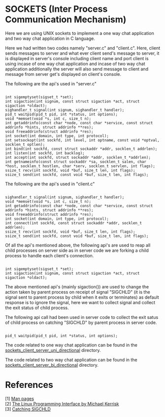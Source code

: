 # SOCKETS (Inter Process Communication Mechanism)

Here we are using UNIX sockets to implement a one way chat application and two way chat application in C language. <br>

Here we had written two codes namely "server.c" and "client.c". Here, client sends messages to server and what ever client send's message to server, it is displayed in server's console including client name and port client is using  incase of one way chat application and incase of two way chat application additionally the server will also send message to client and message from server get's displayed on client's console. <br>

The following are the api's used in "server.c"

```{C}

int sigemptyset(sigset_t *set);
int sigaction(int signum, const struct sigaction *act, struct sigaction *oldact);
sighandler_t signal(int signum, sighandler_t handler);
pid_t waitpid(pid_t pid, int *status, int options);
void *memset(void *s, int c, size_t n);
int getaddrinfo(const char *node, const char *service, const struct addrinfo *hints, struct addrinfo **res);
void freeaddrinfo(struct addrinfo *res);
int socket(int domain, int type, int protocol);
int setsockopt(int sockfd, int level, int optname, const void *optval, socklen_t optlen);
int bind(int sockfd, const struct sockaddr *addr, socklen_t addrlen);
int listen(int sockfd, int backlog);
int accept(int sockfd, struct sockaddr *addr, socklen_t *addrlen);
int getnameinfo(const struct sockaddr *sa, socklen_t salen, char *host, socklen_t hostlen, char *serv, socklen_t servlen, int flags);
ssize_t recv(int sockfd, void *buf, size_t len, int flags);
ssize_t send(int sockfd, const void *buf, size_t len, int flags);

``` 

The following are the api's used in "client.c"

```{C}

sighandler_t signal(int signum, sighandler_t handler);
void *memset(void *s, int c, size_t n);
int getaddrinfo(const char *node, const char *service, const struct addrinfo *hints, struct addrinfo **res);
void freeaddrinfo(struct addrinfo *res);
int socket(int domain, int type, int protocol);
int connect(int sockfd, const struct sockaddr *addr, socklen_t addrlen);
ssize_t recv(int sockfd, void *buf, size_t len, int flags);
ssize_t send(int sockfd, const void *buf, size_t len, int flags);

```

Of all the api's mentioned above, the following api's are used to reap all child processes on server side as in server code we are forking a child process to handle each client's connection.

```{C}

int sigemptyset(sigset_t *set);
int sigaction(int signum, const struct sigaction *act, struct sigaction *oldact);

```

The above mentioned api's (mainly sigaction()) are used to change the action taken by parent process on receipt of signal "SIGCHLD" (it is the signal sent to parent process by child when it exits or terminates) as default response is to ignore the signal, here we want to collect signal and collect the exit status of child process. <br>

The following api call had been used in server code to collect the exit satus of child process on catching "SIGCHLD" by parent process in server code.

```{C}

pid_t waitpid(pid_t pid, int *status, int options);

```

The code related to one way chat application can be found in the [sockets_client_server_uni_directional](https://github.com/SvrAdityaReddy/RTOS/tree/master/Assignment_4/sockets/sockets_client_server_uni_directional) directory. <br>

The code related to two way chat application can be found in the [sockets_client_server_bi_directional](https://github.com/SvrAdityaReddy/RTOS/tree/master/Assignment_4/sockets/sockets_client_server_bi_directional) directory. <br>

# References

[1] [Man pages]() <br>
[2] [The Linux Programming Interface by Michael Kerrisk](https://moodle2.units.it/pluginfile.php/115306/mod_resource/content/1/The%20Linux%20Programming%20Interface-Michael%20Kerrisk.pdf) <br>
[3] [Catching SIGCHLD](https://docs.oracle.com/cd/E19455-01/806-4750/signals-7/index.html) <br>